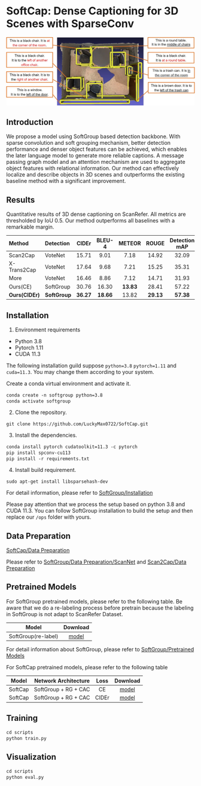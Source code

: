 # SoftCap: Dense Captioning for 3D Scenes with SparseConv

<p align="center"><img src="demo/Vis_Room.jpg" width="600px"/></p>

## Introduction
We propose a model using SoftGroup based detection backbone. With sparse convolution and soft grouping mechanism, 
better detection performance and denser object features can be achieved, which enables the later language model to 
generate more reliable captions. A message passing graph model and an attention mechanism are used to aggregate object 
features with relational information. Our method can effectively localize and describe objects in 3D scenes and 
outperforms the existing baseline method with a significant improvement.

## Results
Quantitative results of 3D dense captioning on ScanRefer. All metrics are thresholded by IoU 0.5. Our method outperforms 
all baselines with a remarkable margin.

| Method      | Detection |   CIDEr   | BLEU-4 | METEOR | ROUGE | Detection<br/>mAP |
|:------------|:---------|:---------:|:------:|:------:|:-----:|:-------------------:|
| Scan2Cap    |  VoteNet  |   15.71   |  9.01  |  7.18  | 14.92 | 32.09             |
| X-Trans2Cap |  VoteNet  |   17.64   |  9.68  |  7.21  | 15.25 | 35.31             |
| More        |  VoteNet  |   16.46   |  8.86  |  7.12  | 14.71 | 31.93             |
| Ours(CE)    | SoftGroup |   30.76   | 16.30  | **13.83**  | 28.41 | 57.22             |
| **Ours(CIDEr)** |        **SoftGroup**   | **36.27** | **18.66**  | 13.82  | **29.13** | **57.38**             |

## Installation
1. Environment requirements

* Python 3.8
* Pytorch 1.11
* CUDA 11.3

The following installation guild suppose ``python=3.8`` ``pytorch=1.11`` and ``cuda=11.3``. You may change them according to your system.

Create a conda virtual environment and activate it.
```
conda create -n softgroup python=3.8
conda activate softgroup
```

2. Clone the repository.
```
git clone https://github.com/LuckyMax0722/SoftCap.git
```


3. Install the dependencies.
```
conda install pytorch cudatoolkit=11.3 -c pytorch
pip install spconv-cu113
pip install -r requirements.txt
```

4. Install build requirement.

```
sudo apt-get install libsparsehash-dev
```


For detail information, please refer to [SoftGroup/Installation](https://github.com/thangvubk/SoftGroup/blob/main/docs/installation.md)

Please pay attention that we process the setup based on python 3.8 and CUDA 11.3.
You can follow SoftGroup installation to build the setup and then replace our ``/ops`` folder with yours.

## Data Preparation
[SoftCap/Data Preparation](data/README.md)

Please refer to [SoftGroup/Data Preparation/ScanNet](https://github.com/thangvubk/SoftGroup/blob/main/dataset/README.md#scannet-v2-dataset)
and [Scan2Cap/Data Preparation](https://github.com/daveredrum/Scan2Cap/blob/main/README.md#data-preparation)

## Pretrained Models
For SoftGroup pretrained models, please refer to the following table. Be aware that we do a re-labeling process before pretrain because the labeling in SoftGroup is not adapt to ScanRefer Dataset.

|    Model    |                                           Download                                         |
|:-----------:|:-------------------------------------------------------------------------------------------:|
| SoftGroup(re-label) | [model](https://drive.google.com/file/d/1hf_ew-7PM7IcPhZnuHF487VmdDfSHZpN/view?usp=drive_link) |

For detail information about SoftGroup, please refer to [SoftGroup/Pretrained Models](https://github.com/thangvubk/SoftGroup#instance-segmentation)

For SoftCap pretrained models, please refer to the following table

|  Model  | Network Architecture | Loss  |                                           Download                                         |
|:-------:|:--------------------:|:-----:|:-------------------------------------------------------------------------------------------:|
| SoftCap | SoftGroup + RG + CAC |  CE   | [model](https://drive.google.com/file/d/1mn0TIUHtftwOovRTyVgbfs1qZLWmdCM_/view?usp=drive_link) |
| SoftCap | SoftGroup + RG + CAC | CIDEr | [model](https://drive.google.com/file/d/1uf9jKmRVX1WIbvAlPAisp9ALao3hdRnB/view?usp=drive_link) |

## Training
```shell
cd scripts
python train.py
```

## Visualization
```shell
cd scripts
python eval.py
```

